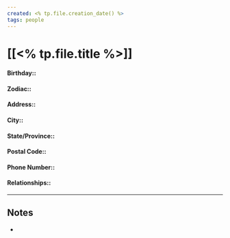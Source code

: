 ```yaml
---
created: <% tp.file.creation_date() %>
tags: people
---
```

# [[<% tp.file.title %>]]
#### Birthday:: 
#### Zodiac::
#### Address::
#### City::
#### State/Province::
#### Postal Code::
#### Phone Number::
#### Relationships::
---
## Notes
- 